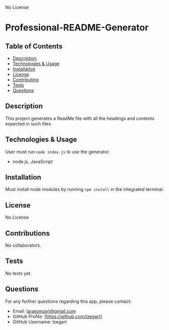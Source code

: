   No License 

  # Professional-README-Generator

  ## Table of Contents
  * [Description](#description)
  * [Technologies & Usage](#technologies-&-usage) 
  * [Installation](#installation)
  * [License](#license)
  * [Contributing](#contributing)
  * [Tests](#tests)
  * [Questions](#questions)

  ## Description
  This project generates a ReadMe file with all the headings and contents expected in such files. 

  ## Technologies & Usage
  User must run `node index.js` to use the generator.
  *  node.js, JavaScript

  ## Installation
  Must install node modules by running `npm install` in the integrated terminal.

  ## License
  No License

  ## Contributions
  No collaborators.

  ## Tests
  No tests yet.

  ## Questions
  For any further questions regarding this app, please contact:
  * Email: laraezegart@gmail.com
  * GitHub Profile: [https://github.com/lzegart]
  * GitHub Username: lzegart
  